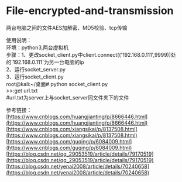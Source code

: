 # File-encrypted-and-transmission
两台电脑之间的文件AES加解密、MD5校验、tcp传输


使用说明：
  <br>    环境：python3,两台虚拟机
  <br>    步骤：1、更改socket_client.py中client.connect(('192.168.0.111',9999))处的'192.168.0.111'为另一台电脑的ip
        <br>    2、运行socket_server.py
        <br>    3、运行socket_client.py
          <br>    root@kali:~/桌面# python socket_client.py
          <br>    >>:get url.txt
          <br>    #url.txt为server上与socket_server同文件夹下的文件

参考链接：
<br>[https://www.cnblogs.com/huangjianting/p/8666446.html](https://www.cnblogs.com/huangjianting/p/8666446.html)
<br>[https://www.cnblogs.com/xiangsikai/p/8137508.html](https://www.cnblogs.com/xiangsikai/p/8137508.html)
<br>[https://www.cnblogs.com/guqing/p/6084009.html](https://www.cnblogs.com/guqing/p/6084009.html)
<br>[https://blog.csdn.net/qq_29053519/article/details/79170519](https://blog.csdn.net/qq_29053519/article/details/79170519)
<br>[https://blog.csdn.net/yenai2008/article/details/70240658](https://blog.csdn.net/yenai2008/article/details/70240658)
